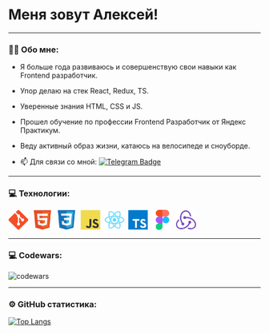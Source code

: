 # Меня зовут Алексей!

---

### :man_technologist: Обо мне:

- Я больше года развиваюсь и совершенствую свои навыки как Frontend разработчик.
- Упор делаю на стек React, Redux, TS. 
- Уверенные знания HTML, CSS и JS. 
- Прошел обучение по профессии Frontend Разработчик от Яндекс Практикум.
- Веду активный образ жизни, катаюсь на велосипеде и сноуборде.

- :mailbox: Для связи со мной: [![Telegram Badge](https://img.shields.io/badge/-Aleksei_Pronin-blue?style=flat&logo=Telegram&logoColor=white)](https://t.me/Aleksei_Pronin13)

---

### 💻 Технологии:

<div>
  <img src="https://github.com/devicons/devicon/blob/master/icons/git/git-original.svg" title="git" alt="git" width="40" height="40"/>&nbsp
  <img src="https://github.com/devicons/devicon/blob/master/icons/html5/html5-original.svg" title="html5" alt="html5" width="40" height="40"/>&nbsp
  <img src="https://github.com/devicons/devicon/blob/master/icons/css3/css3-original.svg" title="css" alt="css" width="40" height="40"/>&nbsp
  <img src="https://github.com/devicons/devicon/blob/master/icons/javascript/javascript-original.svg" title="javascript" alt="javascript" width="40" height="40"/>&nbsp
  <img src="https://github.com/devicons/devicon/blob/master/icons/react/react-original.svg" title="reactjs" alt="reactjs" width="40" height="40"/>&nbsp
  <img src="https://github.com/devicons/devicon/blob/master/icons/typescript/typescript-original.svg" title="typescript" alt="typescript" width="40" height="40"/>&nbsp
  <img src="https://github.com/devicons/devicon/blob/master/icons/figma/figma-original.svg" title="figma" alt="figma" width="40" height="40"/>&nbsp
  <img src="https://github.com/devicons/devicon/blob/master/icons/redux/redux-original.svg" title="redux" alt="redux" width="40" height="40"/>&nbsp

</div>

---

### 💻 Codewars:

![codewars](https://www.codewars.com/users/Alexei%20Pronin/badges/large)

---

### ⚙️ GitHub статистика:

[![Top Langs](https://github-readme-stats.vercel.app/api/top-langs/?username=AlekseiPronin313&langs_count=8)](https://github.com/anuraghazra/github-readme-stats)
     

